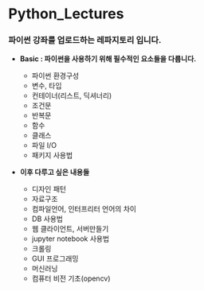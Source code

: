 # Python_Lectures

### 파이썬 강좌를 업로드하는 레파지토리 입니다. 

- **Basic : 파이썬을 사용하기 위해 필수적인 요소들을 다룹니다.**
    - 파이썬 환경구성
    - 변수, 타입
    - 컨테이너(리스트, 딕셔너리)
    - 조건문
    - 반복문 
    - 함수 
    - 클래스
    - 파일 I/O 
    - 패키지 사용법
    
- **이후 다루고 싶은 내용들**
    - 디자인 패턴
    - 자료구조
    - 컴파일언어, 인터프리터 언어의 차이 
    - DB 사용법 
    - 웹 클라이언트, 서버만들기
    - jupyter notebook 사용법
    - 크롤링
    - GUI 프로그래밍 
    - 머신러닝 
    - 컴퓨터 비전 기초(opencv)

